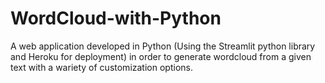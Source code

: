 # WordCloud-with-Python

A web application developed in Python (Using the Streamlit python library and Heroku for deployment) in order to generate wordcloud from a given text with a wariety of customization options.
